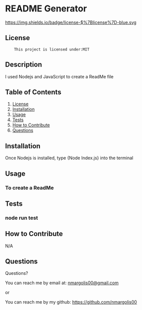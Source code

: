 # README Generator
        
 https://img.shields.io/badge/license-$%7Blicense%7D-blue.svg

 ## License
        This project is licensed under:MIT

## Description

 I used Nodejs and JavaScript to create a ReadMe file

 ## Table of Contents

1. [License](#license)
2. [Installation](#installation)
3. [Usage](#usage)
4. [Tests](#tests)
5. [How to Contribute](#how-to-contribute)
6. [Questions](#questions)

## Installation

 Once Nodejs is installed, type {Node Index.js} into the terminal

## Usage

### To create a ReadMe

## Tests

### node run test


## How to Contribute

 N/A

## Questions
Questions?

You can reach me by email at: nmargolis00@gmail.com

or

You can reach me by my github: <https://github.com/nmargolis00>


